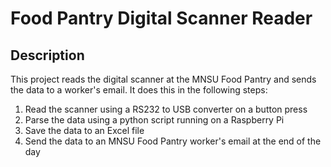 # Food Pantry Digital Scanner Reader

## Description

This project reads the digital scanner at the MNSU Food Pantry and sends the data to a worker's email. It does this in the following steps:

1. Read the scanner using a RS232 to USB converter on a button press
2. Parse the data using a python script running on a Raspberry Pi
3. Save the data to an Excel file
4. Send the data to an MNSU Food Pantry worker's email at the end of the day
